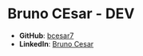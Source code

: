 # Bruno CEsar - DEV

- **GitHub**: [bcesar7](https://github.com/bcesar7)
- **LinkedIn**: [Bruno Cesar](https://www.linkedin.com/in/b-cesar/)